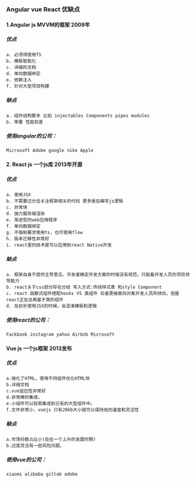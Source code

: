 ### Angular vue React 优缺点

#### 1.Angular js MVVM的框架 2009年
  ##### 优点
    a. 必须得使用TS
    b. 模板智能化
    c. 详细的文档
    d. 单向数据绑定
    e. 依赖注入
    f. 针对大型项目构建
  ##### 缺点
    a. 组件结构繁多 比如 injectables Components pipes modules
    b. 笨重 性能较差

  ##### 使用angular的公司：
    Microsoft Adobe google nike Apple

#### 2. React js 一个js库 2013年开源 
  ##### 优点
    a. 使用JSX
    b. 不需要过分去关注框架相关的代码 更多是在编写js逻辑
    c. 非常快
    d. 强力服务端渲染
    e. 渐进型的web应用程序
    f. 单向数据绑定
    g. 不强制要求使用ts，也可使用flow
    h. 版本迁移性非常好
    i. react里的技术是可以应用到react Native开发
  ##### 缺点
    a. 框架自身不提供主导意见，开发者确定开发方案的时候没有规范，只能看开发人员的项目领导能力
    b. react关于css部分存在分歧 写入方式:传统样式表 和style Component 
    c. react 函数式组件搭配hooks VS 类组件 后者更被面向对象开发人员所倾向，但是react正在远离基于类的组件 
    d. 在初步使用JSX的时候，会混淆模板和逻辑

  ##### 使用react的公司：
    Fackbook instagram yahoo Airbnb Microsoft
  
#### Vue js 一个js框架 2013发布 
  ##### 优点
    a.强化了HTML，使用不同组件优化HTML块
    b.详细文档
    c.vue适应性非常好
    d.非常棒的集成。
    e.小组件可以轻易集成到已有的大型组件中。
    f.文件非常小，vuejs 只有20kb大小就可以保持他的速度和灵活性
  ##### 缺点
    a.市场份额占比小(处在一个上升的发展时期)
    b.过度灵活有一些风险问题。

  ##### 使用vue的公司：
    xiaomi alibaba gitlab adobe
